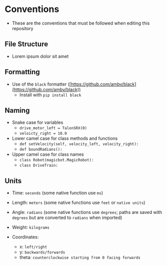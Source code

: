 # Conventions

- These are the conventions that must be followed when editing this repository

## File Structure
- Lorem ipsum dolor sit amet

## Formatting
- Use of the `black` formatter ([https://github.com/ambv/black](https://github.com/ambv/black))
    - Install with `pip install black`

## Naming
- Snake case for variables
    - `drive_motor_left = TalonSRX(0)`
    - `veloicty_right = 10.0`
- Lower camel case for class methods and functions
    - `def setVelocity(self, velocity_left, velocity_right):`
    - `def boundRadians():`
- Upper camel case for class names
    - `class Robot(magicbot.MagicRobot):`
    - `class DriveTrain:`

## Units
- Time: `seconds` (some native function use `ms`)
- Length: `meters` (some native functions use `feet` or `native units`)
- Angle: `radians` (some native functions use `degrees`; paths are saved with `degrees` but are converted to `radians` when imported)
- Weight: `kilograms`

- Coordinates:
    - x: `left/right`
    - y: `backwards/forwards`
    - theta: `counterclockwise starting from 0 facing forwards`